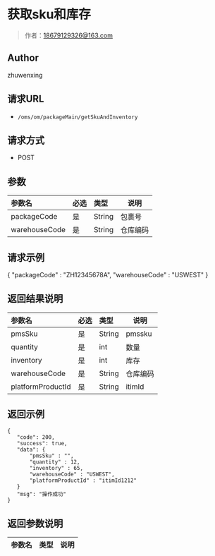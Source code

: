 # 获取sku和库存

> 作者：18679129326@163.com

## Author
zhuwenxing

## 请求URL

- ` /oms/om/packageMain/getSkuAndInventory `

## 请求方式

- POST

## 参数

|参数名|必选|类型|说明|
|:----    |:---|:----- |-----   |
|packageCode |是  |String |包裹号   |
|warehouseCode |是  |String |仓库编码   |



## 请求示例
{
    "packageCode" : "ZH12345678A",
	"warehouseCode" : "USWEST"
}

## 返回结果说明

|参数名|必选|类型|说明|
|:----    |:---|:----- |-----   |
|pmsSku |是  |String |pmssku   |
|quantity |是  |int |数量   |
|inventory |是  |int |库存   |
|warehouseCode |是  |String |仓库编码   |
|platformProductId |是  |String |itimId   |

## 返回示例 

 ``` 
{
    "code": 200,
    "success": true,
    "data": {
		"pmsSku" : "",
		"quantity" : 12,
		"inventory" : 65,
		"warehouseCode" : "USWEST",
		"platformProductId" : "itimId1212"
	}
    "msg": "操作成功"
}

 ```

## 返回参数说明

|参数名|类型|说明|
|:-----  |:-----|-----                           |